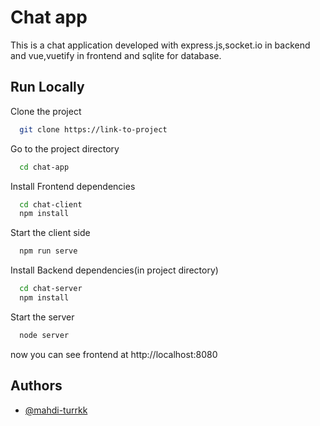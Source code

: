 
# Chat app

This is a chat application developed with express.js,socket.io in backend and vue,vuetify in frontend and sqlite for database.

## Run Locally

Clone the project

```bash
  git clone https://link-to-project
```

Go to the project directory

```bash
  cd chat-app
```

Install Frontend dependencies

```bash
  cd chat-client
  npm install
```

Start the client side

```bash
  npm run serve
```

Install Backend dependencies(in project directory)

```bash
  cd chat-server
  npm install
```

Start the server

```bash
  node server
```

 now you can see frontend at http://localhost:8080


## Authors

- [@mahdi-turrkk](https://www.github.com/mahdi-turrkk)

